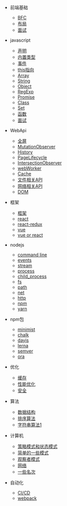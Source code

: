* 前端基础
  * [BFC](css/BFC.md)
  * [布局](css/layout.md)
  * [面试](css/css面试点.md)

* javascript
  * [声明](js/声明.md)
  * [内置类型](js/内置类型.md)
  * [事件](js/EventLoop.md)
  * [this指向](js/this指向.md)
  * [Array](js/array.md)
  * [String](js/string.md)
  * [Object](js/Object.md)
  * [RegExp](js/RegExp.md)
  * [Promise](js/Promise.md)
  * [Class](js/Class.md)
  * [Set](js/set.md)
  * [函数](js/函数.md)
  * [面试](js/js_interview.md)

* WebApi
  * [全屏](webApi/fullscreen.md)
  * [MutationObserver](webApi/MutationObserver.md)
  * [History](webApi/History.md)
  * [PageLifecycle](webApi/PageLifecycle.md)
  * [IntersectionObserver](webApi/IntersectionObserver.md)
  * [webWorker](weApi/webWorker.md)
  * [Cache](webApi/cache.md)  
  * [文件相关API](webApi/文件相关API.md)
  * [网络相关API](webApi/网络相关Api.md)
  * [DOM](webApi/DOM.md)

* 框架
  * [框架](mvvm/框架.md)
  * [react](mvvm/react.md)
  * [react-redux](mvvm/react-redux.md)
  * [vue](mvvm/vue.md)
  * [vue or react](mvvm/vue和react的diff.md)

* nodejs
  * [command line](node/commandLine.md)
  * [events](node/native/events.md)
  * [stream](node/native/stream.md)
  * [process](node/native/process.md)
  * [child_process](node/native/child_process.md)
  * [fs](node/native/fs.md)
  * [path](node/native/path.md)
  * [net](node/native/net.md)
  * [http](node/native/http.md)  
  * [npm](node/npm/npm.md)
  * [yarn](node/npm/yarn.md)

* npm包
  * [minimist](node/npm/minimist.md)
  * [chalk](node/npm/chalk.md)
  * [dayjs](node/npm/dayjs.md)
  * [lerna](node/npm/lerna.md)
  * [semver](node/npm/semver.md)
  * [ora](node/npm/ora.md)
  

* 优化
  * [缓存](chrome/cache.md)
  * [性能优化](chrome/performance.md)
  * [安全](chrome/safety.md)

* 算法
  * [数据结构](algorithm/数据结构.md)
  * [排序算法](algorithm/home.md)
  * [字符串算法1](algorithm/字符串相关算法一.md)

* 计算机
  * [策略模式和状态模式](computer/策略模式&状态模式.md)
  * [简单的一些模式](computer/简单的一些模式.md)
  * [观察者模式](computer/观察者模式.md)
  * [网络](computer/网络.md)
  * [一些名次](computer/notification.md)
  
* 自动化
  * [CI/CD](mode/CICD.md)
  * [webpack](mode/webpack.md)

